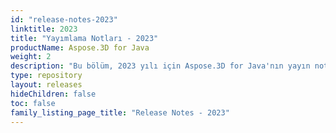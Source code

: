 ```yaml
---
id: "release-notes-2023"
linktitle: 2023
title: "Yayımlama Notları - 2023"
productName: Aspose.3D for Java
weight: 2
description: "Bu bölüm, 2023 yılı için Aspose.3D for Java'nın yayın notlarını içerir. Bu yayın notlarında, mevcut sürümde düzeltilen sorunların yanı sıra tüm genel API ve davranış değişikliklerinin listesini yayınlıyoruz."
type: repository
layout: releases
hideChildren: false
toc: false
family_listing_page_title: "Release Notes - 2023"
---
```


